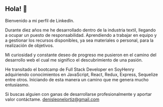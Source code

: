 ## Hola! 👋
Bienvenido a mi perfil de LinkedIn.

Durante diez años me he desarrollado dentro de la industria textil, llegando a ocupar un puesto de responsabilidad. Aprendiendo a trabajar en equipo y a gestionar los recursos disponibles, ya sea materiales o personal, para la realización de objetivos.

Mi curiosidad y constante deseo de progreso me pusieron en el camino del desarrollo web el cual me significo el descubrimiento de una pasión.

He transitado el bootcamp de Full Stack Developer en SoyHenry adquiriendo conocimientos en JavaScript, React, Redux, Express, Sequelize entre otros. 
Iniciando de esta manera un camino que me genera mucho entusiasmo.

Si buscas alguien con ganas de desarrollarse profesionalmente y aportar valor contáctame.
denisleonelortiz@gmail.com
<!--
**denisleonelortiz/denisleonelortiz** is a ✨ _special_ ✨ repository because its `README.md` (this file) appears on your GitHub profile.

Here are some ideas to get you started:

- 🔭 I’m currently working on ...
- 🌱 I’m currently learning ...
- 👯 I’m looking to collaborate on ...
- 🤔 I’m looking for help with ...
- 💬 Ask me about ...
- 📫 How to reach me: ...
- 😄 Pronouns: ...
- ⚡ Fun fact: ...
-->
